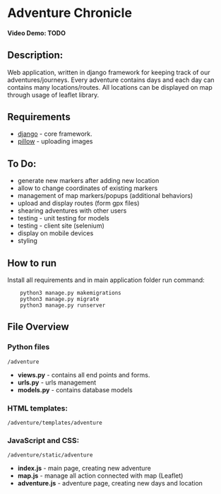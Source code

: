 # Adventure Chronicle
#### Video Demo: TODO
## Description:
Web application, written in django framework for keeping track of our adventures/journeys. Every adventure contains days and each day can contains many locations/routes. All locations can be displayed on map through usage of leaflet library.

## Requirements
* [django](https://www.djangoproject.com/) - core framework.
* [pillow](https://pypi.org/project/Pillow/) - uploading images

## To Do:
* generate new markers after adding new location
* allow to change coordinates of existing markers
* management of map markers/popups (additional behaviors)
* upload and display routes (form gpx files)
* shearing adventures with other users
* testing - unit testing for models 
* testing - client site (selenium)
* display on mobile devices
* styling

## How to run

Install all requirements and in main application folder run command:

        python3 manage.py makemigrations
        python3 manage.py migrate
        python3 manage.py runserver

## File Overview

### Python files
```
/adventure
```
* **views.py** - contains all end points and forms. 
* **urls.py** - urls management   
* **models.py** - contains database models 

### HTML templates:
```
/adventure/templates/adventure
```
### JavaScript and CSS:
```
/adventure/static/adventure
```
* **index.js** - main page, creating new adventure
* **map.js** - manage all action connected with map (Leaflet)
* **adventure.js** - adventure page, creating new days and location 